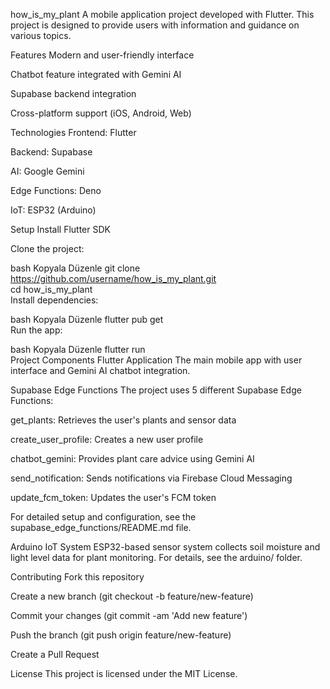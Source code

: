 how_is_my_plant
A mobile application project developed with Flutter. This project is designed to provide users with information and guidance on various topics.

Features
Modern and user-friendly interface

Chatbot feature integrated with Gemini AI

Supabase backend integration

Cross-platform support (iOS, Android, Web)

Technologies
Frontend: Flutter

Backend: Supabase

AI: Google Gemini

Edge Functions: Deno

IoT: ESP32 (Arduino)

Setup
Install Flutter SDK

Clone the project:

bash
Kopyala
Düzenle
git clone https://github.com/username/how_is_my_plant.git  
cd how_is_my_plant  
Install dependencies:

bash
Kopyala
Düzenle
flutter pub get  
Run the app:

bash
Kopyala
Düzenle
flutter run  
Project Components
Flutter Application
The main mobile app with user interface and Gemini AI chatbot integration.

Supabase Edge Functions
The project uses 5 different Supabase Edge Functions:

get_plants: Retrieves the user's plants and sensor data

create_user_profile: Creates a new user profile

chatbot_gemini: Provides plant care advice using Gemini AI

send_notification: Sends notifications via Firebase Cloud Messaging

update_fcm_token: Updates the user's FCM token

For detailed setup and configuration, see the supabase_edge_functions/README.md file.

Arduino IoT System
ESP32-based sensor system collects soil moisture and light level data for plant monitoring. For details, see the arduino/ folder.

Contributing
Fork this repository

Create a new branch (git checkout -b feature/new-feature)

Commit your changes (git commit -am 'Add new feature')

Push the branch (git push origin feature/new-feature)

Create a Pull Request

License
This project is licensed under the MIT License.
